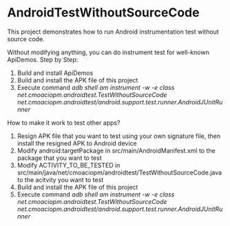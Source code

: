 # AndroidTestWithoutSourceCode

This project demonstrates how to run Android instrumentation test without source code.

Without modifying anything, you can do instrument test for well-known ApiDemos.
Step by Step:
1. Build and install ApiDemos
2. Build and install the APK file of this project
3. Execute command *adb shell am instrument -w -e class net.cmoaciopm.androidtest.TestWithoutSourceCode net.cmoaciopm.androidtest/android.support.test.runner.AndroidJUnitRunner*

How to make it work to test other apps?
1. Resign APK file that you want to test using your own signature file, then install the resigned APK to Android device
2. Modify android:targetPackage in src/main/AndroidManifest.xml to the package that you want to test
3. Modify ACTIVITY_TO_BE_TESTED in src/main/java/net/cmoaciopm/androidtest/TestWithoutSourceCode.java to the acitvity you want to test
4. Build and install the APK file of this project
5. Execute command *adb shell am instrument -w -e class net.cmoaciopm.androidtest.TestWithoutSourceCode net.cmoaciopm.androidtest/android.support.test.runner.AndroidJUnitRunner*
